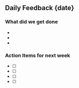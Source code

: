 ## Daily Feedback {date}

### What did we get done
- 
- 
- 

###  Action Items for next week
- [ ]
- [ ]
- [ ]
- [ ]
